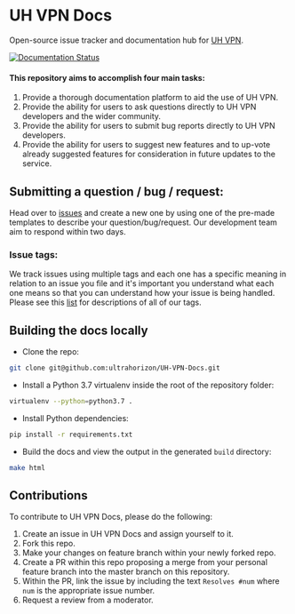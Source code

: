 # UH VPN Docs
Open-source issue tracker and documentation hub for [UH VPN](https://uh-vpn.com).

[![Documentation Status](https://readthedocs.org/projects/uh-vpn/badge/?version=latest)](https://uh-vpn.readthedocs.io/en/latest/?badge=latest)

#### This repository aims to accomplish four main tasks:

1. Provide a thorough documentation platform to aid the use of UH VPN.
2. Provide the ability for users to ask questions directly to UH VPN developers and the wider community.
3. Provide the ability for users to submit bug reports directly to UH VPN developers.
4. Provide the ability for users to suggest new features and to up-vote already suggested features for consideration in future updates to the service.

## Submitting a question / bug / request:

Head over to [issues](https://github.com/ultrahorizon/UH-VPN-Docs/issues/new/choose) and create a new one by using one of the pre-made templates to describe your question/bug/request.
Our development team aim to respond within two days.

### Issue tags:

We track issues using multiple tags and each one has a specific meaning in relation to an issue you file and it's important you understand what each one means so that you can understand how your issue is being handled. Please see this [list](https://github.com/ultrahorizon/UH-VPN-Docs/labels) for descriptions of all of our tags.

## Building the docs locally

- Clone the repo:

```bash
git clone git@github.com:ultrahorizon/UH-VPN-Docs.git
```

- Install a Python 3.7 virtualenv inside the root of the repository folder:

```bash
virtualenv --python=python3.7 .
```

- Install Python dependencies:

```bash
pip install -r requirements.txt
```

- Build the docs and view the output in the generated `build` directory:

```bash
make html
```

## Contributions

To contribute to UH VPN Docs, please do the following:

1. Create an issue in UH VPN Docs and assign yourself to it.
2. Fork this repo.
3. Make your changes on feature branch within your newly forked repo.
4. Create a PR within this repo proposing a merge from your personal feature branch into the master branch on this repository.
5. Within the PR, link the issue by including the text `Resolves #num` where `num` is the appropriate issue number.
6. Request a review from a moderator.

